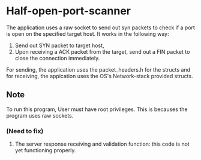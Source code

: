 # Half-open-port-scanner
The application uses a raw socket to send out syn packets to check if a port is open on the specified target host.
It works in the following way:
  1. Send out SYN packet to target host,
  2. Upon receiving a ACK packet from the target, send out a FIN packet to close the connection immediately.

For sending, the application uses the packet_headers.h for the structs and for receiving, the appication uses 
the OS's Network-stack provided structs.

## Note 
To run this program, User must have root privileges. This is becauses the program uses raw sockets.
### (Need to fix)
1. The server response receiving and validation function: this code is not yet functioning properly. 

